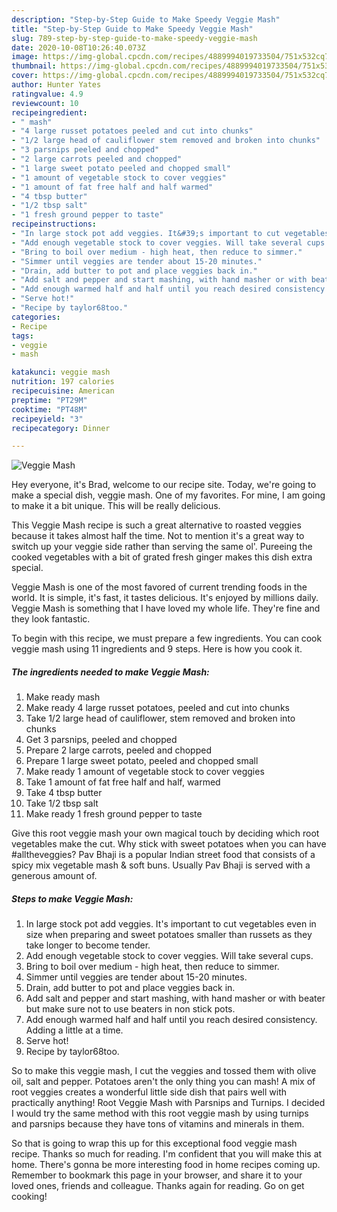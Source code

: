 ```yaml
---
description: "Step-by-Step Guide to Make Speedy Veggie Mash"
title: "Step-by-Step Guide to Make Speedy Veggie Mash"
slug: 789-step-by-step-guide-to-make-speedy-veggie-mash
date: 2020-10-08T10:26:40.073Z
image: https://img-global.cpcdn.com/recipes/4889994019733504/751x532cq70/veggie-mash-recipe-main-photo.jpg
thumbnail: https://img-global.cpcdn.com/recipes/4889994019733504/751x532cq70/veggie-mash-recipe-main-photo.jpg
cover: https://img-global.cpcdn.com/recipes/4889994019733504/751x532cq70/veggie-mash-recipe-main-photo.jpg
author: Hunter Yates
ratingvalue: 4.9
reviewcount: 10
recipeingredient:
- " mash"
- "4 large russet potatoes peeled and cut into chunks"
- "1/2 large head of cauliflower stem removed and broken into chunks"
- "3 parsnips peeled and chopped"
- "2 large carrots peeled and chopped"
- "1 large sweet potato peeled and chopped small"
- "1 amount of vegetable stock to cover veggies"
- "1 amount of fat free half and half warmed"
- "4 tbsp butter"
- "1/2 tbsp salt"
- "1 fresh ground pepper to taste"
recipeinstructions:
- "In large stock pot add veggies. It&#39;s important to cut vegetables even in size when preparing and sweet potatoes smaller than russets as they take longer to become tender."
- "Add enough vegetable stock to cover veggies. Will take several cups."
- "Bring to boil over medium - high heat, then reduce to simmer."
- "Simmer until veggies are tender about 15-20 minutes."
- "Drain, add butter to pot and place veggies back in."
- "Add salt and pepper and start mashing, with hand masher or with beater but make sure not to use beaters in non stick pots."
- "Add enough warmed half and half until you reach desired consistency. Adding a little at a time."
- "Serve hot!"
- "Recipe by taylor68too."
categories:
- Recipe
tags:
- veggie
- mash

katakunci: veggie mash 
nutrition: 197 calories
recipecuisine: American
preptime: "PT29M"
cooktime: "PT48M"
recipeyield: "3"
recipecategory: Dinner

---
```



![Veggie Mash](https://img-global.cpcdn.com/recipes/4889994019733504/751x532cq70/veggie-mash-recipe-main-photo.jpg)

Hey everyone, it's Brad, welcome to our recipe site. Today, we're going to make a special dish, veggie mash. One of my favorites. For mine, I am going to make it a bit unique. This will be really delicious.

This Veggie Mash recipe is such a great alternative to roasted veggies because it takes almost half the time. Not to mention it&#39;s a great way to switch up your veggie side rather than serving the same ol&#39;. Pureeing the cooked vegetables with a bit of grated fresh ginger makes this dish extra special.

Veggie Mash is one of the most favored of current trending foods in the world. It is simple, it's fast, it tastes delicious. It's enjoyed by millions daily. Veggie Mash is something that I have loved my whole life. They're fine and they look fantastic.


To begin with this recipe, we must prepare a few ingredients. You can cook veggie mash using 11 ingredients and 9 steps. Here is how you cook it.

<!--inarticleads1-->

##### The ingredients needed to make Veggie Mash:

1. Make ready  mash
1. Make ready 4 large russet potatoes, peeled and cut into chunks
1. Take 1/2 large head of cauliflower, stem removed and broken into chunks
1. Get 3 parsnips, peeled and chopped
1. Prepare 2 large carrots, peeled and chopped
1. Prepare 1 large sweet potato, peeled and chopped small
1. Make ready 1 amount of vegetable stock to cover veggies
1. Take 1 amount of fat free half and half, warmed
1. Take 4 tbsp butter
1. Take 1/2 tbsp salt
1. Make ready 1 fresh ground pepper to taste


Give this root veggie mash your own magical touch by deciding which root vegetables make the cut. Why stick with sweet potatoes when you can have #alltheveggies? Pav Bhaji is a popular Indian street food that consists of a spicy mix vegetable mash &amp; soft buns. Usually Pav Bhaji is served with a generous amount of. 

<!--inarticleads2-->

##### Steps to make Veggie Mash:

1. In large stock pot add veggies. It&#39;s important to cut vegetables even in size when preparing and sweet potatoes smaller than russets as they take longer to become tender.
1. Add enough vegetable stock to cover veggies. Will take several cups.
1. Bring to boil over medium - high heat, then reduce to simmer.
1. Simmer until veggies are tender about 15-20 minutes.
1. Drain, add butter to pot and place veggies back in.
1. Add salt and pepper and start mashing, with hand masher or with beater but make sure not to use beaters in non stick pots.
1. Add enough warmed half and half until you reach desired consistency. Adding a little at a time.
1. Serve hot!
1. Recipe by taylor68too.


So to make this veggie mash, I cut the veggies and tossed them with olive oil, salt and pepper. Potatoes aren&#39;t the only thing you can mash! A mix of root veggies creates a wonderful little side dish that pairs well with practically anything! Root Veggie Mash with Parsnips and Turnips. I decided I would try the same method with this root veggie mash by using turnips and parsnips because they have tons of vitamins and minerals in them. 

So that is going to wrap this up for this exceptional food veggie mash recipe. Thanks so much for reading. I'm confident that you will make this at home. There's gonna be more interesting food in home recipes coming up. Remember to bookmark this page in your browser, and share it to your loved ones, friends and colleague. Thanks again for reading. Go on get cooking!
